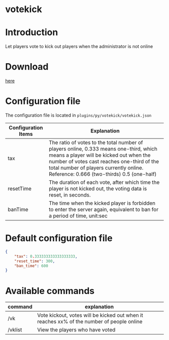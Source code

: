 # votekick

# Introduction

Let players vote to kick out players when the administrator is not online

# Download

[here](https://pyr.jfishing.love/plugins/votekick.py "click me to download")

# Configuration file

The configuration file is located in `plugins/py/votekick/votekick.json`

| Configuration Items | Explanation                                                                                                                                                                                                                                                            |
| ------------------- | ---------------------------------------------------------------------------------------------------------------------------------------------------------------------------------------------------------------------------------------------------------------------- |
| tax                 | The ratio of votes to the total number of players online, 0.333 means one-third, which means a player will be kicked out when the number of votes cast reaches one-third of the total number of players currently online. Reference: 0.666 (two-thirds) 0.5 (one-half) |
| resetTime           | The duration of each vote, after which time the player is not kicked out, the voting data is reset, in seconds.                                                                                                                                                        |
| banTime             | The time when the kicked player is forbidden to enter the server again, equivalent to ban for a period of time, unit:sec                                                                                                                                               |

# Default configuration file

```json
{
	"tax": 0.333333333333333333,
	"reset_time": 300,
	"ban_time": 600
}
```

# Available commands

| command | explanation                                                                               |
| ------- | ----------------------------------------------------------------------------------------- |
| /vk     | Vote kickout, votes will be kicked out when it reaches xx% of the number of people online |
| /vklist | View the players who have voted                                                           |

